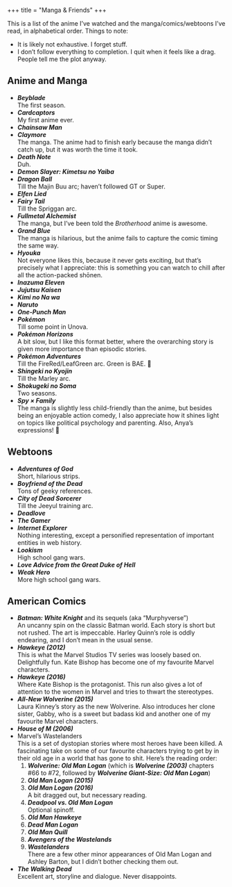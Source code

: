 +++
title = "Manga & Friends"
+++

This is a list of the anime I’ve watched and the manga/comics/webtoons I’ve read, in alphabetical order. Things to note:
- It is likely not exhaustive. I forget stuff.
- I don’t follow everything to completion. I quit when it feels like a drag. People tell me the plot anyway.

## Anime and Manga

- **_Beyblade_**  
The first season.
- **_Cardcaptors_**  
My first anime ever.
- **_Chainsaw Man_**
- **_Claymore_**  
The manga. The anime had to finish early because the manga didn’t catch up, but it was worth the time it took.
- **_Death Note_**  
Duh.
- **_Demon Slayer: Kimetsu no Yaiba_**
- **_Dragon Ball_**  
Till the Majin Buu arc; haven’t followed GT or Super.
- **_Elfen Lied_**
- **_Fairy Tail_**  
Till the Spriggan arc.
- **_Fullmetal Alchemist_**  
The manga, but I’ve been told the _Brotherhood_ anime is awesome.
- **_Grand Blue_**  
The manga is hilarious, but the anime fails to capture the comic timing the same way.
- **_Hyouka_**  
Not everyone likes this, because it never gets exciting, but that’s precisely what I appreciate: this is something you can watch to chill after all the action-packed shōnen.
- **_Inazuma Eleven_**
- **_Jujutsu Kaisen_**
- **_Kimi no Na wa_**
- **_Naruto_**
- **_One-Punch Man_**
- **_Pokémon_**  
Till some point in Unova.
- **_Pokémon Horizons_**  
A bit slow, but I like this format better, where the overarching story is given more importance than episodic stories.
- **_Pokémon Adventures_**  
Till the FireRed/LeafGreen arc. Green is BAE. 💚
- **_Shingeki no Kyojin_**  
Till the Marley arc.
- **_Shokugeki no Soma_**  
Two seasons.
- **_Spy × Family_**  
The manga is slightly less child-friendly than the anime, but besides being an enjoyable action comedy, I also appreciate how it shines light on topics like political psychology and parenting. Also, Anya’s expressions! 🤌

## Webtoons

- **_Adventures of God_**  
Short, hilarious strips.
- **_Boyfriend of the Dead_**  
Tons of geeky references.
- **_City of Dead Sorcerer_**  
Till the Jeeyul training arc.
- **_Deadlove_**
- **_The Gamer_**
- **_Internet Explorer_**  
Nothing interesting, except a personified representation of important entities in web history.
- **_Lookism_**  
High school gang wars.
- **_Love Advice from the Great Duke of Hell_**
- **_Weak Hero_**  
More high school gang wars.

## American Comics

- **_Batman: White Knight_** and its sequels (aka “Murphyverse”)  
An uncanny spin on the classic Batman world. Each story is short but not rushed. The art is impeccable. Harley Quinn’s role is oddly endearing, and I don’t mean in the usual sense.
- **_Hawkeye (2012)_**  
This is what the Marvel Studios TV series was loosely based on. Delightfully fun. Kate Bishop has become one of my favourite Marvel characters.
- **_Hawkeye (2016)_**  
Where Kate Bishop is the protagonist. This run also gives a lot of attention to the women in Marvel and tries to thwart the stereotypes.
- **_All-New Wolverine (2015)_**  
Laura Kinney’s story as the new Wolverine. Also introduces her clone sister, Gabby, who is a sweet but badass kid and another one of my favourite Marvel characters.
- **_House of M (2006)_**
- Marvel’s Wastelanders  
This is a set of dystopian stories where most heroes have been killed. A fascinating take on some of our favourite characters trying to get by in their old age in a world that has gone to shit. Here’s the reading order:
  1. **_Wolverine: Old Man Logan_** (which is **_Wolverine (2003)_** chapters #66 to #72, followed by **_Wolverine Giant-Size: Old Man Logan_**)
  2. **_Old Man Logan (2015)_**
  3. **_Old Man Logan (2016)_**  
  A bit dragged out, but necessary reading.
  4. **_Deadpool vs. Old Man Logan_**  
  Optional spinoff.
  5. **_Old Man Hawkeye_**
  6. **_Dead Man Logan_**
  7. **_Old Man Quill_**
  8. **_Avengers of the Wastelands_**
  9. **_Wastelanders_**  
  There are a few other minor appearances of Old Man Logan and Ashley Barton, but I didn’t bother checking them out. 
- **_The Walking Dead_**  
Excellent art, storyline and dialogue. Never disappoints.
